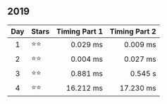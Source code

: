## 2019
| Day | Stars            | Timing Part 1 | Timing Part 2 |
|:---:|:-----------------|--------------:|--------------:|
|  1  | &#11088;&#11088; |      0.029 ms |      0.009 ms |
|  2  | &#11088;&#11088; |      0.004 ms |      0.027 ms |
|  3  | &#11088;&#11088; |      0.881 ms |      0.545 s  |
|  4  | &#11088;&#11088; |     16.212 ms |     17.230 ms |

